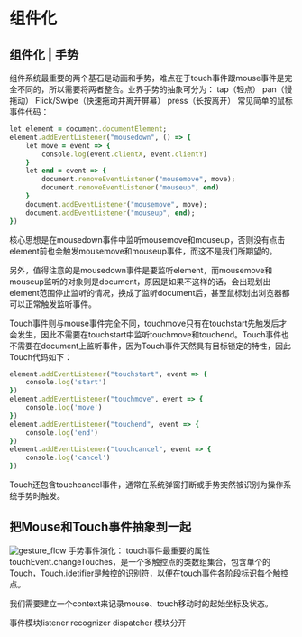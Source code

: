 # 组件化
## 组件化 | 手势
组件系统最重要的两个基石是动画和手势，难点在于touch事件跟mouse事件是完全不同的，所以需要将两者整合。业界手势的抽象可分为：
tap（轻点）
pan（慢拖动）
Flick/Swipe（快速拖动并离开屏幕）
press（长按离开）
常见简单的鼠标事件代码：
``` ruby
let element = document.documentElement;
element.addEventListener("mousedown", () => {
    let move = event => {
        console.log(event.clientX, event.clientY)
    }
    let end = event => {
        document.removeEventListener("mousemove", move); 
        document.removeEventListener("mouseup", end)
    }
    document.addEventListener("mousemove", move);
    document.addEventListener("mouseup", end);
})
```
核心思想是在mousedown事件中监听mousemove和mouseup，否则没有点击element前也会触发mousemove和mouseup事件，而这不是我们所期望的。

另外，值得注意的是mousedown事件是要监听element，而mousemove和mouseup监听的对象则是document，原因是如果不这样的话，会出现划出element范围停止监听的情况，换成了监听document后，甚至鼠标划出浏览器都可以正常触发监听事件。

Touch事件则与mouse事件完全不同，touchmove只有在touchstart先触发后才会发生，因此不需要在touchstart中监听touchmove和touchend。Touch事件也不需要在document上监听事件，因为Touch事件天然具有目标锁定的特性，因此Touch代码如下：
``` ruby
element.addEventListener("touchstart", event => { 
    console.log('start')
})
element.addEventListener("touchmove", event => {
    console.log('move')
})
element.addEventListener("touchend", event => {
    console.log('end')
})
element.addEventListener("touchcancel", event => {
    console.log('cancel')
})
```
Touch还包含touchcancel事件，通常在系统弹窗打断或手势突然被识别为操作系统手势时触发。

## 把Mouse和Touch事件抽象到一起
![gesture_flow](https://github.com/siyuxuan/Frontend-02-Template/tree/master/week14/gesture_flow.png)
手势事件演化： 
touch事件最重要的属性touchEvent.changeTouches，是一个多触控点的类数组集合，包含单个的Touch，Touch.idetifier是触控的识别符，以便在touch事件各阶段标识每个触控点。

我们需要建立一个context来记录mouse、touch移动时的起始坐标及状态。

事件模块listener recognizer dispatcher 模块分开 